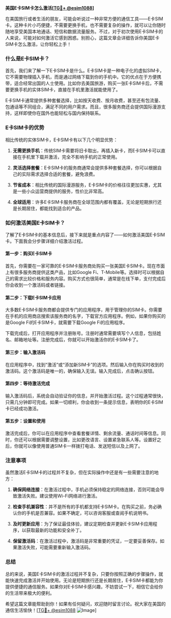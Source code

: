 **美国E卡SIM卡怎么激活[[TG💪+ @esim1088](https://t.me/s/esim1088)]**

在美国旅行或者生活的朋友，可能会听说过一种非常方便的通信工具——E卡SIM卡。这种卡片小巧便捷，不需要更换手机，也不需要复杂的操作，就可以让你随时随地享受美国本地通话、短信和数据流量服务。不过，对于初次使用E卡SIM卡的人来说，可能对如何激活它感到困惑。别担心，这篇文章会详细告诉你美国E卡SIM卡怎么激活，让你轻松上手！

### 什么是E卡SIM卡？

首先，我们来了解一下E卡SIM卡是什么。E卡SIM卡是一种电子化的虚拟SIM卡，它不需要物理插入手机，而是通过网络下载到你的手机中。它的优点在于方便携带，适合经常出国的人士使用。比如你去美国旅游，购买一张E卡SIM卡后，不需要更换手机的实体SIM卡，直接在手机里激活就能使用了。

E卡SIM卡通常提供多种套餐选择，比如按天收费、按月收费，甚至还有包流量、包通话等不同组合，满足不同的用户需求。而且，很多服务商还会提供国际漫游支持，这样即使你在国外也能轻松与国内保持联系。

### E卡SIM卡的优势

相比传统的实体SIM卡，E卡SIM卡有以下几个明显优势：

1. **无需更换手机**：传统SIM卡需要将旧卡取出，再插入新卡，而E卡SIM卡可以直接在手机里下载并激活，完全不影响手机的正常使用。
   
2. **灵活选择套餐**：E卡SIM卡的服务商通常会提供多种套餐选择，你可以根据自己的实际需求选择合适的套餐，避免浪费。

3. **节省成本**：相比传统的国际漫游服务，E卡SIM卡的价格往往更加实惠，尤其是一些小众运营商提供的服务，性价比非常高。

4. **全球适用**：许多E卡SIM卡服务商在全球范围内都有覆盖，无论是短期旅行还是长期居住，都能找到适合的产品。

### 如何激活美国E卡SIM卡？

了解了E卡SIM卡的基本信息后，接下来就是重点内容了——如何激活美国E卡SIM卡。下面我会分步骤详细介绍激活过程。

#### 第一步：购买E卡SIM卡

首先，你需要在一家可靠的E卡SIM卡服务商处购买一张美国E卡SIM卡。现在市面上有很多服务商提供这类产品，比如Google Fi、T-Mobile等。选择时可以根据自己的需求比较价格和服务内容。购买方式也很简单，通常是在线下单，支付完成后你会收到一个激活码或者链接。

#### 第二步：下载E卡SIM卡应用

大多数E卡SIM卡服务商都会提供专门的应用程序，用于管理你的SIM卡。你需要在手机的应用商店搜索该服务商的名字，下载官方应用程序。例如，如果你购买的是Google Fi的E卡SIM卡，就需要下载Google Fi的应用程序。

下载完成后，打开应用程序并注册账号。注册时通常需要填写个人信息，包括姓名、邮箱地址等。注册完成后，你就可以开始激活你的E卡SIM卡了。

#### 第三步：输入激活码

在应用程序中，找到“激活”或“添加新SIM卡”的选项。然后输入你在购买时收到的激活码。这个激活码是唯一的，确保输入无误。输入完成后，点击确认按钮。

#### 第四步：等待激活完成

输入激活码后，系统会自动验证你的信息，并开始激活过程。这个过程通常很快，只需几分钟即可完成。如果一切顺利，你会收到一条提示信息，表明你的E卡SIM卡已经成功激活。

#### 第五步：设置和使用

激活完成后，你可以在应用程序中查看套餐详情、剩余流量、通话时间等信息。同时，你还可以根据需要调整设置，比如更改语言、设置紧急联系人等。设置好之后，你就可以像使用普通SIM卡一样拨打电话、发送短信以及上网了。

### 注意事项

虽然激活E卡SIM卡的过程并不复杂，但在实际操作中还是有一些需要注意的地方：

1. **确保网络连接**：在激活过程中，手机必须保持稳定的网络连接，否则可能会导致激活失败。建议使用Wi-Fi网络进行激活。

2. **检查手机兼容性**：并不是所有的手机都支持E卡SIM卡。在购买之前，务必确认你的手机是否兼容。如果不确定，可以咨询客服或查阅手机说明书。

3. **及时更新应用**：为了保证最佳体验，建议定期检查并更新E卡SIM卡应用程序，以获取最新的功能和安全补丁。

4. **保留激活码**：在激活过程中，激活码是非常重要的凭证，一定要妥善保存。如果激活失败，可能需要重新输入激活码。

### 总结

总的来说，美国E卡SIM卡的激活过程并不复杂，只要你按照正确的步骤操作，就能快速完成激活并开始使用。无论是短期旅行还是长期居住，E卡SIM卡都能为你提供便捷的通信服务。如果你对E卡SIM卡感兴趣，不妨尝试一下，相信它会给你的生活带来极大的便利。

希望这篇文章能帮助到你！如果有任何疑问，欢迎随时留言讨论。祝大家在美国的通信生活愉快！[[TG💪+ @esim1088](https://t.me/s/esim1088) ![Image](https://i.postimg.cc/4NQfJmqS/Snipaste-2025-05-13-00-14-12.png)]
